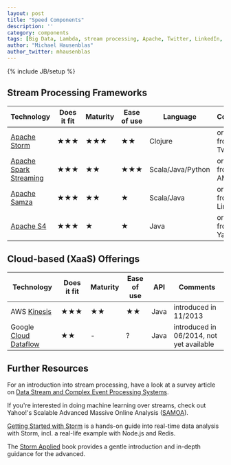 ```yaml
---
layout: post
title: "Speed Components"
description: ''
category: components
tags: [Big Data, Lambda, stream processing, Apache, Twitter, LinkedIn, Yahoo, Google, cloud, SaaS]
author: "Michael Hausenblas"
author_twitter: mhausenblas
---
```

{% include JB/setup %}

## Stream Processing Frameworks

|Technology            |Does it fit            |Maturity               |Ease of use     |Language       |Comments                  |
|----------------------|-----------------------|-----------------------|---------------|---------------|--------------------------|
|[Apache Storm][STORM] |&#9733;&#9733;&#9733;  |&#9733;&#9733;&#9733;  |&#9733;&#9733;        |Clojure        | originates from Twitter  |
|[Apache Spark Streaming][SPARKSTREAMING] |&#9733;&#9733;&#9733;  |&#9733;&#9733;                |&#9733;&#9733;&#9733;        |Scala/Java/Python           | originates from AMPLab   |
|[Apache Samza][SAMZA] |&#9733;&#9733;&#9733;  |&#9733;&#9733;         |&#9733; |Scala/Java     | originates from LinkedIn |
|[Apache S4][S4]       |&#9733;&#9733;&#9733;  |&#9733;                |&#9733;        |Java           | originates from Yahoo!   |


## Cloud-based  (XaaS) Offerings

|Technology         |Does it fit            |Maturity        |Ease of use     |API     |Comments                |
|-------------------|-----------------------|----------------|---------------|--------|------------------------|
|AWS [Kinesis][KINESIS] |&#9733;&#9733;&#9733;  |&#9733;&#9733;  |&#9733;&#9733; |Java    | introduced in 11/2013  |
|Google [Cloud Dataflow][GCD] |&#9733;&#9733;  | - |? |Java    | introduced in 06/2014, not yet available  |


## Further Resources

For an introduction into stream processing, have a look at a survey article on
[Data Stream and Complex Event Processing Systems][STREAMOVERVIEW].

If you're interested in doing machine learning over streams, check out Yahoo!'s
Scalable Advanced Massive Online Analysis ([SAMOA][SAMOA]). 

[Getting Started with Storm][GETTINGSTARTEDSTORM] is a hands-on guide into 
real-time data analysis with Storm, incl. a real-life example with Node.js and Redis.

The [Storm Applied][STORMAPPLIED] book provides a gentle introduction and in-depth
guidance for the advanced.



[STORM]: http://storm-project.net/ "Storm: Distributed and fault-tolerant realtime computation"
[SPARKSTREAMING]: https://spark.apache.org/streaming/ "Spark Streaming"
[SAMZA]: http://samza.incubator.apache.org/ "Samza is a distributed stream processing framework"
[S4]: http://incubator.apache.org/s4/ "S4 is a distributed, scalable, fault-tolerant, pluggable platform that allows programmers to develop applications for processing continuous unbounded streams of data"
[KINESIS]: http://aws.amazon.com/kinesis/ "Amazon Kinesis is a fully managed service for real-time processing of streaming data at massive scale"
[STREAMOVERVIEW]: http://home.deib.polimi.it/margara/papers/survey.pdf "Processing Flows of Information: From Data Stream to Complex Event Processing"
[SAMOA]: http://yahoo.github.io/samoa/ "SAMOA is a distributed streaming machine learning framework that contains a programing abstraction for distributed streaming ML algorithms"
[GETTINGSTARTEDSTORM]: http://shop.oreilly.com/product/0636920024835.do "Getting Started with Storm: Continuous streaming computation with Twitter's cluster technology by Jonathan Leibiusky, Gabriel Eisbruch, Dario Simonassi"
[STORMAPPLIED]: http://manning.com/sallen/ "Strategies for real-time event processing by Sean T. Allen, Peter Pathirana, and Matthew Jankowski"
[GCD]: http://googlecloudplatform.blogspot.com/2014/06/sneak-peek-google-cloud-dataflow-a-cloud-native-data-processing-service.html "Google Cloud Dataflow"